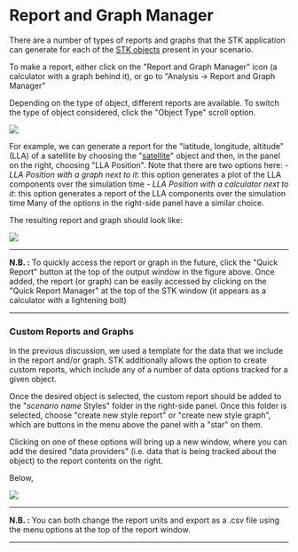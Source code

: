 # Report and Graph Manager

There are a number of types of reports and graphs that the STK application can generate for each of the [STK objects](STK_objects.md) present in your scenario.

To make a report, either click on the "Report and Graph Manager" icon (a calculator with a graph behind it), or go to "Analysis -> Report and Graph Manager"

Depending on the type of object, different reports are available. To switch the type of object considered, click the "Object Type" scroll option.

![](report_and_graph_window.PNG)

For example, we can generate a report for the "latitude, longitude, altitude" (LLA) of a satellite by choosing the "[satellite](Satellite.md)" object and then, in the panel on the right, choosing "LLA Position". Note that there are two options here:
	- *LLA Position with a graph next to it*: this option generates a plot of the LLA components over the simulation time
	- *LLA Position with a calculator next to it*: this option generates a report of the LLA components over the simulation time
Many of the options in the right-side panel have a similar choice.

The resulting report and graph should look like:

![](report_and_graph_output.PNG)

- - - 
**N.B. :** To quickly access the report or graph in the future, click the "Quick Report" button at the top of the output window in the figure above. Once added, the report (or graph) can be easily accessed by clicking on the "Quick Report Manager" at the top of the STK window (it appears as a calculator with a lightening bolt)
- - -

### Custom Reports and Graphs
In the previous discussion, we used a template for the data that we include in the report and/or graph. STK additionally allows the option to create custom reports, which include any of a number of data options tracked for a given object.

Once the desired object is selected, the custom report should be added to the "*scenario name* Styles" folder in the right-side panel. Once this folder is selected, choose "create new style report" or "create new style graph", which are buttons in the menu above the panel with a "star" on them.

Clicking on one of these options will bring up a new window, where you can add the desired "data providers" (i.e. data that is being tracked about the object) to the report contents on the right.

Below, 

![](custom_report.PNG)

- - - 
**N.B. :** You can both change the report units and export as a .csv file using the menu options at the top of the report window.
- - -